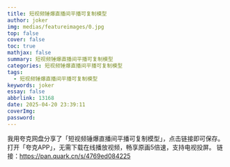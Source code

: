 ```yaml
---
title: 短视频锤爆直播间平播可复制模型
author: joker
img: medias/featureimages/0.jpg
top: false
cover: false
toc: true
mathjax: false
summary: 短视频锤爆直播间平播可复制模型
categories: 短视频锤爆直播间平播可复制模型
tags:
  - 短视频锤爆直播间平播可复制模型
keywords: joker
essay: false
abbrlink: 13168
date: 2025-04-20 23:39:11
coverImg:
password:
---
```


我用夸克网盘分享了「短视频锤爆直播间平播可复制模型」，点击链接即可保存。打开「夸克APP」，无需下载在线播放视频，畅享原画5倍速，支持电视投屏。
链接：https://pan.quark.cn/s/4769ed084225

